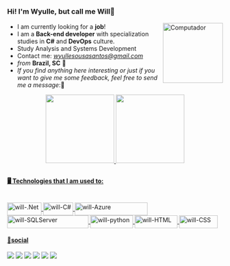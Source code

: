##
<H3> Hi! I'm Wyulle, but call me Will👋 </H3>

- I am currently looking for a **job**! <img src="https://i.pinimg.com/originals/57/18/5d/57185d2176d7cbaebdb74c00ce1b9ebf.gif" min-width="140px" max-width="150px" width="140px" align="right" alt="Computador">
- I am a **Back-end developer** with specialization studies in **C#** and **DevOps** culture.
- Study Analysis and Systems Development
- Contact me: *wyullesousasantos@gmail.com*
- *from* **Brazil, SC** 📍
- *If you find anything here interesting or just if you want to give me some feedback, feel free to send me a message*:💭



<div align="center">

  <a href="https://github.com/s4nts">
  <img height="160em" src="https://github-readme-stats.vercel.app/api?username=s4nts&show_icons=true&theme=github_dark&include_all_commits=true&count_private=true"/>
  <img height="160em" src="https://github-readme-stats.vercel.app/api/top-langs/?username=s4nts&layout=compact&langs_count=7&theme=github_dark"/>
</div>

##
  
<H4>🖥️ Technologies that I am used to:</H4>

<!--Icones no site [icogr](https://icongr.am/devicon or pesquise por badges or https://dev.to/envoy_/150-badges-for-github-pnk)-->
  
  <div style="display: inline_block"><br>
  <img align="center" alt="will-.Net" height="30" width="80" src="https://img.shields.io/badge/.NET-5C2D91?style=for-the-badge&logo=.net&logoColor=white">
  <img align="center" alt="will-C#"height="30"width="70"src="https://img.shields.io/badge/C%23-239120?style=for-the-badge&logo=c-sharp&logoColor=white">
  <img align="center" alt="will-Azure" height="30" width="170" src="https://img.shields.io/badge/Microsoft_Azure-0089D6?style=for-the-badge&logo=microsoft-azure&logoColor=white">  
  <img align="center" alt="will-SQLServer" height="30" width="190"src="https://img.shields.io/badge/Microsoft_SQL_Server-CC2927?style=for-the-badge&logo=microsoft-sql-server&logoColor=white">  
  <img align="center" alt="will-python" height="30" width="100" src="https://img.shields.io/badge/Python-14354C?style=for-the-badge&logo=python&logoColor=white">
  <img align="center" alt="will-HTML" height="30" width="100" src="https://img.shields.io/badge/HTML5-E34F26?style=for-the-badge&logo=html5&logoColor=white">
  <img align="center" alt="will-CSS" height="30" width="90" src="https://img.shields.io/badge/CSS3-1572B6?style=for-the-badge&logo=css3&logoColor=white">
 
    
</div>
  
  
  
  <H4> 💭social </H4>

  

<div> 
  <href="https://www.youtube.com/channel/UCuZyFpSQhZk6Qs0vw3k_SGg" target="_blank"><img src="https://img.shields.io/badge/YouTube-FF0000?style=for-the-badge&logo=youtube&logoColor=white" target="_blank"></a>
  <a href="https://www.instagram.com/s4nt.s" target="_blank"><img src="https://img.shields.io/badge/-Instagram-%23E4405F?style=for-the-badge&logo=instagram&logoColor=white" target="_blank"></a>
 	<a href="https://www.twitch.tv/willsants67" target="_blank"><img src="https://img.shields.io/badge/Twitch-9146FF?style=for-the-badge&logo=twitch&logoColor=white" target="_blank"></a>
  <a href = "mailto:wyullesousasantos@gmail.com"><img src="https://img.shields.io/badge/-Gmail-%23333?style=for-the-badge&logo=gmail&logoColor=white" target="_blank"></a>
  <a href="https://www.linkedin.com/in/wyulle-santos-a03ab617b/" target="_blank"><img src="https://img.shields.io/badge/-LinkedIn-%230077B5?style=for-the-badge&logo=linkedin&logoColor=white" 
 target="_blank"></a> 
   <a href="https://discord.gg/Vg9RmRtM" target="_blank"><img src="https://img.shields.io/badge/Discord-7289DA?style=for-the-badge&logo=discord&logoColor=white" target="_blank">
  </a> 
 
 
</div>
